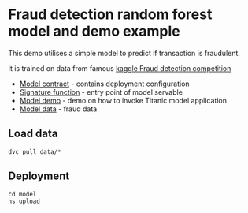 # Fraud detection random forest model and demo example

This demo utilises a simple model to predict if transaction is fraudulent. 

It is trained on data from famous [kaggle Fraud detection competition](https://www.kaggle.com/ntnu-testimon/paysim1)

- [Model contract](model/serving.yaml) - contains deployment configuration
- [Signature function](model/src/func_main.py) - entry point of model servable
- [Model demo](demo/Fraud_Demo.ipynb) - demo on how to invoke Titanic model application
- [Model data](data) - fraud data
## Load data
```commandline
dvc pull data/*
```
## Deployment

```commandline
cd model
hs upload
```